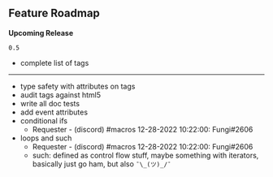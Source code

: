 ## Feature Roadmap

__**Upcoming Release**__

`0.5`

- complete list of tags

---

- type safety with attributes on tags
- audit tags against html5
- write all doc tests
- add event attributes
- conditional ifs
  * Requester - (discord) #macros 12-28-2022 10:22:00: Fungi#2606
- loops and such
  * Requester - (discord) #macros 12-28-2022 10:22:00: Fungi#2606
  * such: defined as control flow stuff, maybe something with iterators, basically just go ham, but also `¯\_(ツ)_/¯`
